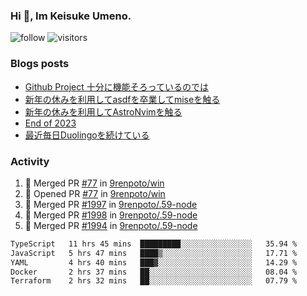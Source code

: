 ### Hi 👋, Im Keisuke Umeno.

<!--
**9renpoto/9renpoto** is a ✨ _special_ ✨ repository because its `README.md` (this file) appears on your GitHub profile.

Here are some ideas to get you started:

- 🔭 I’m currently working on ...
- 🌱 I’m currently learning ...
- 👯 I’m looking to collaborate on ...
- 🤔 I’m looking for help with ...
- 💬 Ask me about ...
- 📫 How to reach me: ...
- 😄 Pronouns: ...
- ⚡ Fun fact: ...
-->

![follow](https://img.shields.io/github/followers/9renpoto?label=Follow&style=social)
![visitors](https://komarev.com/ghpvc/?username=9renpoto&label=Profile%20views&color=0e75b6&style=flat)

### Blogs posts

<!-- BLOG-POST-LIST:START -->
- [Github Project 十分に機能そろっているのでは](https://9renpoto.win/entry/2024/01/14/gh-projects)
- [新年の休みを利用してasdfを卒業してmiseを触る](https://9renpoto.win/entry/2024/01/07/mise)
- [新年の休みを利用してAstroNvimを触る](https://9renpoto.win/entry/2024/01/03/new-year-holidays)
- [End of 2023](https://9renpoto.win/entry/2023/12/31/end)
- [最近毎日Duolingoを続けている](https://9renpoto.win/entry/2023/12/05/duolingo)
<!-- BLOG-POST-LIST:END -->

### Activity

<!--START_SECTION:activity-->
1. 🎉 Merged PR [#77](https://github.com/9renpoto/win/pull/77) in [9renpoto/win](https://github.com/9renpoto/win)
2. 💪 Opened PR [#77](https://github.com/9renpoto/win/pull/77) in [9renpoto/win](https://github.com/9renpoto/win)
3. 🎉 Merged PR [#1997](https://github.com/9renpoto/.59-node/pull/1997) in [9renpoto/.59-node](https://github.com/9renpoto/.59-node)
4. 🎉 Merged PR [#1998](https://github.com/9renpoto/.59-node/pull/1998) in [9renpoto/.59-node](https://github.com/9renpoto/.59-node)
5. 🎉 Merged PR [#1994](https://github.com/9renpoto/.59-node/pull/1994) in [9renpoto/.59-node](https://github.com/9renpoto/.59-node)
<!--END_SECTION:activity-->

<!--START_SECTION:waka-->

```txt
TypeScript   11 hrs 45 mins  █████████░░░░░░░░░░░░░░░░   35.94 %
JavaScript   5 hrs 47 mins   ████▒░░░░░░░░░░░░░░░░░░░░   17.71 %
YAML         4 hrs 40 mins   ███▓░░░░░░░░░░░░░░░░░░░░░   14.29 %
Docker       2 hrs 37 mins   ██░░░░░░░░░░░░░░░░░░░░░░░   08.04 %
Terraform    2 hrs 32 mins   ██░░░░░░░░░░░░░░░░░░░░░░░   07.79 %
```

<!--END_SECTION:waka-->
